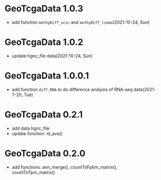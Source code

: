 # GeoTcgaData 1.0.3

+ add function `methyDiff_ucsc` and `methyDiff_limma`(2021-10-24, Sun)


# GeoTcgaData 1.0.2

+ update hgnc_file data(2021-10-24, Sun)

# GeoTcgaData 1.0.0.1

+ add function `diff_RNA` to do difference analysis of RNA-seq data(2021-7-20, Tue)


# GeoTcgaData 0.2.1
+ add data hgnc_file
+ update function: id_ava()

# GeoTcgaData 0.2.0
+ add functions: ann_merge(), countToFpkm_matrix(), countToTpm_matrix()

